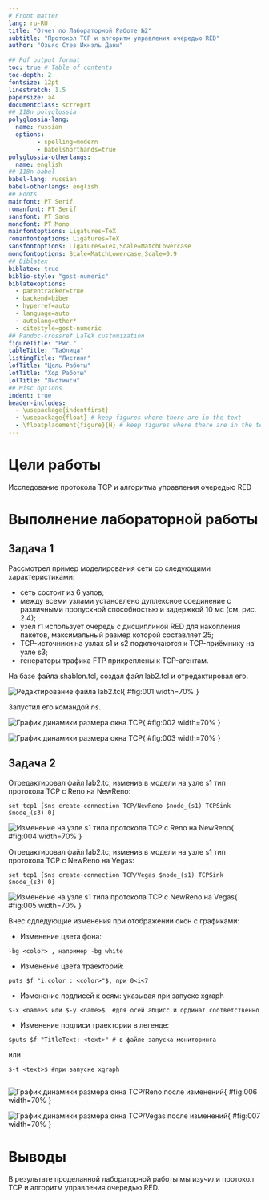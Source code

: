 ```yaml
---
# Front matter
lang: ru-RU
title: "Отчет по Лабораторной Работе №2"
subtitle: "Протокол TCP и алгоритм управления очередью RED"
author: "Озьяс Стев Икнэль Дани"

## Pdf output format
toc: true # Table of contents
toc-depth: 2
fontsize: 12pt
linestretch: 1.5
papersize: a4
documentclass: scrreprt
## I18n polyglossia
polyglossia-lang:
  name: russian
  options:
        - spelling=modern
        - babelshorthands=true
polyglossia-otherlangs:
  name: english
## I18n babel
babel-lang: russian
babel-otherlangs: english
## Fonts
mainfont: PT Serif
romanfont: PT Serif
sansfont: PT Sans
monofont: PT Mono
mainfontoptions: Ligatures=TeX
romanfontoptions: Ligatures=TeX
sansfontoptions: Ligatures=TeX,Scale=MatchLowercase
monofontoptions: Scale=MatchLowercase,Scale=0.9
## Biblatex
biblatex: true
biblio-style: "gost-numeric"
biblatexoptions:
  - parentracker=true
  - backend=biber
  - hyperref=auto
  - language=auto
  - autolang=other*
  - citestyle=gost-numeric
## Pandoc-crossref LaTeX customization
figureTitle: "Рис."
tableTitle: "Таблица"
listingTitle: "Листинг"
lofTitle: "Цель Работы"
lotTitle: "Ход Работы"
lolTitle: "Листинги"
## Misc options
indent: true
header-includes:
  - \usepackage{indentfirst}
  - \usepackage{float} # keep figures where there are in the text
  - \floatplacement{figure}{H} # keep figures where there are in the text
---
```



# Цели работы
 
Исследование протокола TCP и алгоритма управления очередью RED

# Выполнение лабораторной работы

## Задача 1

Рассмотрел пример моделирования сети со следующими характеристиками:

- сеть состоит из 6 узлов;
- между всеми узлами установлено дуплексное соединение с различными пропускной способностью и задержкой 10 мс (см. рис. 2.4);
- узел r1 использует очередь с дисциплиной RED для накопления пакетов, максимальный размер которой составляет 25;
- TCP-источники на узлах s1 и s2 подключаются к TCP-приёмнику на узле s3;
- генераторы трафика FTP прикреплены к TCP-агентам.

На базе файла shablon.tcl, создал файл lab2.tcl и отредактировал его.

![Редактирование файла lab2.tcl](image/image1.png){ #fig:001 width=70% }

Запустил его командой $ns$.

![График динамики размера окна TCP](image/image2.png){ #fig:002 width=70% }

![График динамики размера окна TCP](image/image3.png){ #fig:003 width=70% }


## Задача 2


Отредактировал файл lab2.tc, изменив в модели на узле s1 тип протокола TCP с Reno на NewReno:
```
set tcp1 [$ns create-connection TCP/NewReno $node_(s1) TCPSink $node_(s3) 0]
```

![Изменение на узле s1 типа протокола TCP с Reno на NewReno](image/image4.png){ #fig:004 width=70% }


Отредактировал файл lab2.tc, изменив в модели на узле s1 тип протокола TCP с NewReno на Vegas:
```
set tcp1 [$ns create-connection TCP/Vegas $node_(s1) TCPSink $node_(s3) 0]
```

![Изменение на узле s1 типа протокола TCP с NewReno на Vegas](image/image5.png){ #fig:005 width=70% }

Внес сдледующие изменения при отображении окон с графиками:

- Изменение цвета фона:
```
-bg <color> , например -bg white
```
- Изменение цвета траекторий: 
```
puts $f "i.color : <color>"$, при 0<i<7
```
- Изменение подписей к осям: указывая при запуске xgraph 
```
$-x <name>$ или $-y <name>$  #для осей абцисс и ординат соответственно
```

- Изменение подписи траектории в легенде: 
```
$puts $f "TitleText: <text>" # в файле запуска мониторинга 
```
или 

```
$-t <text>$ #при запуске xgraph
```
##

![График динамики размера окна TCP/Reno после изменений](image/image6.png){ #fig:006 width=70% }

![График динамики размера окна TCP/Vegas после изменений](image/image7.png){ #fig:007 width=70% }


# Выводы

В результате проделанной лабораторной работы мы изучили протокол TCP и алгоритм управления очередью RED.